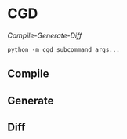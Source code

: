 # CGD

*Compile-Generate-Diff*

`python -m cgd subcommand args...`

## Compile

## Generate

## Diff
